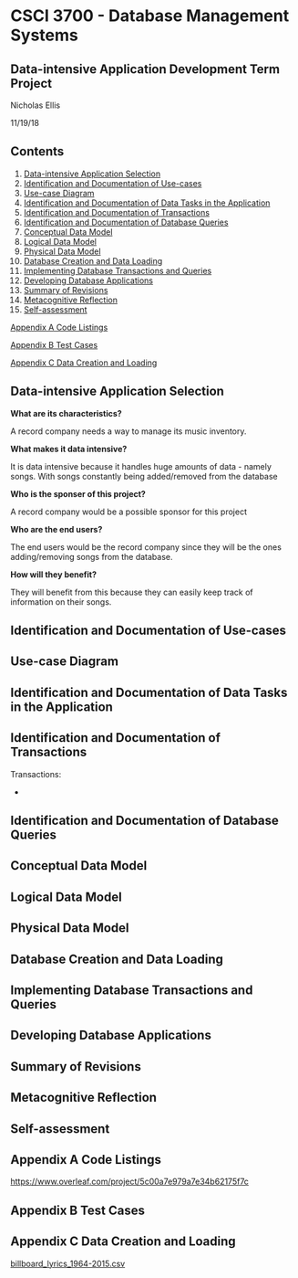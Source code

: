 # CSCI 3700 - Database Management Systems

## **Data-intensive Application Development Term Project**

Nicholas Ellis

11/19/18

## Contents

1. [Data-intensive Application Selection](#Data-intensive-Application-Selection)
2. [Identification and Documentation of Use-cases](#Identification-and-Documentation-of-Use-cases)
3. [Use-case Diagram](#Use-case-Diagram)
4. [Identification and Documentation of Data Tasks in the Application](#Identification-and-Documentation-of-Data-Tasks-in-the-Application)
5. [Identification and Documentation of Transactions](Identification-and-Documentation-of-Transactions)
6. [Identification and Documentation of Database Queries](#Identification-and-Documentation-of-Database-Queries)
7. [Conceptual Data Model](#Conceptual-Data-Model)
8. [Logical Data Model](#Logical-Data-Model)
9. [Physical Data Model](#Physical-Data-Model)
10. [Database Creation and Data Loading](#Database-Creation-and-Data-Loading)
11. [Implementing Database Transactions and Queries](#Implementing-Database-Transactions-and-Queries)
12. [Developing Database Applications](#Developing-Database-Applications)
13. [Summary of Revisions](#Summary-of-Revisions)
14. [Metacognitive Reflection](#Metacognitive-Reflection)
15. [Self-assessment](#Self-assessment)

[Appendix A Code Listings](#Appendix-A-Code-Listings)

[Appendix B Test Cases](#Appendix-B-Test-Cases)

[Appendix C Data Creation and Loading](#Appendix-C-Data-Creation-and-Loading)

## Data-intensive Application Selection

**What are its characteristics?** 

A record company needs a way to manage its music inventory. 

**What makes it data intensive?**

It is data intensive because it handles huge amounts of data - namely songs. With songs constantly being added/removed from the database

**Who is the sponser of this project?**

A record company would be a possible sponsor for this project

**Who are the end users?**

The end users would be the record company since they will be the ones adding/removing songs from the database.

**How will they benefit?**

They will benefit from this because they can easily keep track of information on their songs.

## Identification and Documentation of Use-cases



## Use-case Diagram



## Identification and Documentation of Data Tasks in the Application



## Identification and Documentation of Transactions

Transactions:

- 

## Identification and Documentation of Database Queries



## Conceptual Data Model



## Logical Data Model



## Physical Data Model



## Database Creation and Data Loading



## Implementing Database Transactions and Queries



## Developing Database Applications



## Summary of Revisions



## Metacognitive Reflection



## Self-assessment



## Appendix A Code Listings

https://www.overleaf.com/project/5c00a7e979a7e34b62175f7c



## Appendix B Test Cases



## Appendix C Data Creation and Loading

[billboard_lyrics_1964-2015.csv](https://github.com/ellisn15/CSCI-3700-Term-Project/blob/master/Data%20Files/billboard_lyrics_1964-2015.csv)